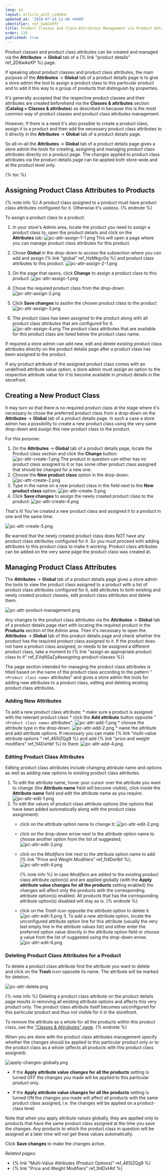 ```yaml
---
lang: en
layout: article_with_sidebar
updated_at: '2019-07-24 11:40 +0400'
identifier: ref_5wGCmfPI
title: Product Classes and Class-Attributes Management via Product Details Page
order: 110
published: true
---
```

Product classes and product class attributes can be created and managed via the **Attributes** -> **Global** tab of a {% link "product details" ref_2D8wAeXP %} page.

If speaking about product classes and product class attributes, the main purpose of the **Attributes** -> **Global** tab of a product details page is to give a store admin the tool to assign a product class to this particular product and to add it this way to a group of products that distinguish by properties.

It's generally accepted that the respective product classes and their attributes are created beforehand via the **Classes & attributes** section (**Catalog > Classes & attributes**) as described in  because this is the most common way of product classes and product class attributes management.

However, if there is a need it's also possible to create a product class, assign it to a product and then add the necessary product class attributes to it directly in the **Attributes** -> **Global** tab of a product details page.

So all-in-all the **Attributes** -> **Global** tab of a product details page gives a store admin the tools for creating, assigning and managing product class attributes directly on a product page. The changes applied to product class attributes via the product details page can be applied both store-wide and at the product level only.

{% toc %}

## Assigning Product Class Attributes to Products

{% note info %}
A product class assigned to a product must have product class attributes configured for it. Otherwise it's useless.
{% endnote %}

To assign a product class to a product:

1.  In your store's Admin area, locate the product you need to assign a product class to, open the product details and click on the **Attributes** tab:
    ![pc-attr-assign-1-1.png]({{site.baseurl}}/attachments/ref_kEKoAxJB/pc-attr-assign-1-1.png)
    This will open a page where you can manage product class attributes for this product. 

2.  Chose __Global__ in the drop-down to access the subsection where you can add and assign {% link "global" ref_HzMkgc0q %} and product class attributes to this product.
    ![pc-attr-assign-2-1.png]({{site.baseurl}}/attachments/ref_kEKoAxJB/pc-attr-assign-2-1.png)
3.  On the page that opens, click **Change** to assign a product class to this product:
    ![pc-attr-assign-1.png]({{site.baseurl}}/attachments/ref_kEKoAxJB/pc-attr-assign-1.png)
4.  Chose the required product class from the drop-down:
    ![pc-attr-assign-2.png]({{site.baseurl}}/attachments/ref_kEKoAxJB/pc-attr-assign-2.png)
5.  Click **Save changes** to assihn the chosen product class to the product
    ![pc-attr-assign-3.png]({{site.baseurl}}/attachments/ref_kEKoAxJB/pc-attr-assign-3.png)
6.  The product class has been assigned to the product along with all product class attributes that are configured for it.
    ![pc-attr-assign-4.png]({{site.baseurl}}/attachments/ref_kEKoAxJB/pc-attr-assign-4.png)
    The product class attributes that are available for this product class are listed below the product class name. 
    
If required a store admin can add new, edit and delete existing product class attributes directly on the product details page after a product class has been assigned to the product.

If any product attribute of the assigned product class comes with an undefined attribute value option, a store admin must assign an option to the respective attribute value for it to become available in product details in the storefront.

## Creating a New Product Class 

It may turn so that there is no required product class at the stage where it's necessary to chose the preferred product class from a drop-down on the **Attributes** -> **Global** tab of a product details page. In such a case a store admin has a possibility to create a new product class using the very same drop-down and assign this new product class to the product.

For this purpose:
1.  On the **Attributes** -> **Global** tab of a product details page, locate the Product class section and click the **Change** button:
    ![pc-attr-create-1.png]({{site.baseurl}}/attachments/ref_kEKoAxJB/pc-attr-create-1.png)
    The product in question can either has no product class assigned to it or has some other product class assigned that should be changed for a new one.
2.  Choose the **New product class** option in the drop-down:
    ![pc-attr-create-2.png]({{site.baseurl}}/attachments/ref_kEKoAxJB/pc-attr-create-2.png)
3.  Type in the name on a new product class in the field next to the **New product class** option:
    ![pc-attr-create-3.png]({{site.baseurl}}/attachments/ref_kEKoAxJB/pc-attr-create-3.png)
4.  Click **Save changes** to assign the newly created product class to the product:
    ![pc-attr-create-4.png]({{site.baseurl}}/attachments/ref_kEKoAxJB/pc-attr-create-4.png)

That's it! You've created a new product class and assigned it to a product in one and the same time:

![pc-attr-create-5.png]({{site.baseurl}}/attachments/ref_kEKoAxJB/pc-attr-create-5.png)

Be warned that the newly created product class does NOT have any product class attributes configured for it. So you must proceed with adding attributes to this product class to make it working. Product class attributes can be added on the very same page the product class was created at. 

## Managing Product Class Attributes	

The **Attributes** -> **Global** tab of a product details page gives a store admin the tools to view the product class assigned to a product with a list of product class attributes configured for it, add attributes to both existing and newly created product classes, edit product class attributes and delete them.

![pc-attr-product-management.png]({{site.baseurl}}/attachments/ref_kEKoAxJB/pc-attr-product-management.png)

Any changes to the product class attributes via the  **Attributes** -> **Global** tab of a product details page start with locating the required product in the **Products** seciton of the Admin area. Then it's necessary to open the **Attributes** -> **Global** tab of this product details page and check whether the product has the required product class assigned to it. If the product does not have a product class assigned, or needs to be assigned a different product class, take a moment to {% link "assign an appropriate product class to it" ref_EVqNSaZy#assigning-product-classes %}).

The page section intended for managing the product class attributes is titled based on the name of the product class according to the pattern "`<Product class name>` attributes" and gives a store admin the tools for adding new attributes to a product class, editing and deleting existing product class attributes.

### Adding New Attributes

To add a new product class attribute: 
    * make sure a product is assigned with the relevant product class
    * click the **Add attribute** button opposite "`<Product class name>` attributes":
      ![pc-attr-add-1.png]({{site.baseurl}}/attachments/ref_kEKoAxJB/pc-attr-add-1.png)
    * choose the attribute type in the drop-down:
      ![pc-attr-add-2.png]({{site.baseurl}}/attachments/ref_kEKoAxJB/pc-attr-add-2.png)
    * name the attribute and add attribute options. If necessary you can make {% link "multi-value attribute options " ref_465IZQg9 %} and add {% link "price and weight modifiers" ref_1t4DxHbf %} to them:
      ![pc-attr-add-4.png]({{site.baseurl}}/attachments/ref_kEKoAxJB/pc-attr-add-4.png)
        
### Editing Product Class Attributes

Editing product class attributes include changing attribute name and options as well as adding new options to existing product class attributes.

   1. To edit the attribute name, hover your cursor over the attribute you want to change (the **Attribute name** field will become visible), click inside the **Attribute name** field and edit the attribute name as you require:
      ![pc-attr-edit-1.png]({{site.baseurl}}/attachments/ref_kEKoAxJB/pc-attr-edit-1.png)
   2. To edit the values of product class attribute options (the options that have been added automatically along with the product class assignment):
      * click on the attribute option name to change it;
        ![pc-attr-edit-2.png]({{site.baseurl}}/attachments/ref_kEKoAxJB/pc-attr-edit-2.png)
      * click on the drop-down errow next to the attribute option name to choose another option from the list of suggested;
        ![pc-attr-edit-3.png]({{site.baseurl}}/attachments/ref_kEKoAxJB/pc-attr-edit-3.png)
      * click on the _Modifiers_ link next to the attribute option name to add {% link "Price and Weight Modifiers" ref_1t4DxHbf %};
        ![pc-attr-edit-4.png]({{site.baseurl}}/attachments/ref_kEKoAxJB/pc-attr-edit-4.png)
        
        {% note info %}
        In case _Modifiers_ are added to the existing product class attribute option(s) and are applied globally (with the **Apply attribute value changes for all the products** setting enabled) the changes will affect only the products with the corresponding attribute option(s) enabled. All products that has the corresponding attribute option(s) disabled will stay as is.
        {% endnote %}
        
      * click on the _Trash_ icon opposite the attribute option to delete it.
        ![pc-attr-edit-5.png]({{site.baseurl}}/attachments/ref_kEKoAxJB/pc-attr-edit-5.png)
    3. To add a new attribute option, locate the unconfigured attribute option line for this attribute (usually the very last empty line in the attribute values list) and either enter the preferred option value directly in the attribute option field or choose a value from the list of suggested using the drop-down errow.
       ![pc-attr-edit-6.png]({{site.baseurl}}/attachments/ref_kEKoAxJB/pc-attr-edit-6.png)
        
### Deleting Product Class Attributes for a Product
   
   To delete a product class attribute find the attribute you want to delete and click on the **Trash** icon opposite its name. The attribute will be marked for deletion.
   
   ![pc-attr-delete.png]({{site.baseurl}}/attachments/ref_kEKoAxJB/pc-attr-delete.png)

   {% note info %}
   Deleting a product class attribute on the product details page results in removing all existing attribute options and affects this very product only. The product class attribute itself becomes unconfigured for this particular product and thus not visible for it in the storefront.
   
   To remove the attribute as a whole for all the products within this product class, use the ["Classes  & Attrubutes" page](https://kb.x-cart.com/product_classes_and_attributes/attributes/attribute_scope/class_attributes.html#managing-product-class-attributes "Product Class Attributes").
   {% endnote %}
   
When you are done with the product class attributes management specify whether the changes should be applied to this particular product only or to the product class as a whole (affects all products with this product class assigned):

![apply-changes-globally.png]({{site.baseurl}}/attachments/ref_kEKoAxJB/apply-changes-globally.png)

*   If the **Apply attribute value changes for all the products** setting is turned OFF the changes you made will be applied to this particular product only.
 
*   If the **Apply attribute value changes for all the products** setting is turned ON the changes you made will affect all products with the same product class assigned, i.e. the changes will be applied on a product-class level.
    
   Note that when you apply attribute values globally, they are applied only to products that have the same product class assigned at the time you save the changes. Any products to which the product class in question will be assigned at a later time will _not_ get these values automatically.

Click **Save changes** to make the changes active.

_Related pages:_

*   {% link "Multi-Value Attributes (Product Options)" ref_465IZQg9 %}
*   {% link "Price and Weight Modifiers" ref_1t4DxHbf %}
